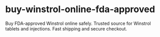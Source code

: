 # buy-winstrol-online-fda-approved
Buy FDA-approved Winstrol online safely. Trusted source for Winstrol tablets and injections. Fast shipping and secure checkout.
